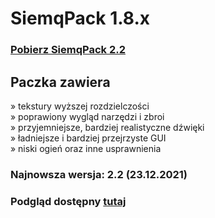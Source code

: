 # SiemqPack 1.8.x

### [Pobierz SiemqPack 2.2]()

## Paczka zawiera
» tekstury wyższej rozdzielczości </br>
» poprawiony wygląd narzędzi i zbroi </br>
» przyjemniejsze, bardziej realistyczne dźwięki </br>
» ładniejsze i bardziej przejrzyste GUI </br>
» niski ogień oraz inne usprawnienia </br>

### Najnowsza wersja: 2.2 (23.12.2021)
### Podgląd dostępny [tutaj]() </br> </br>
